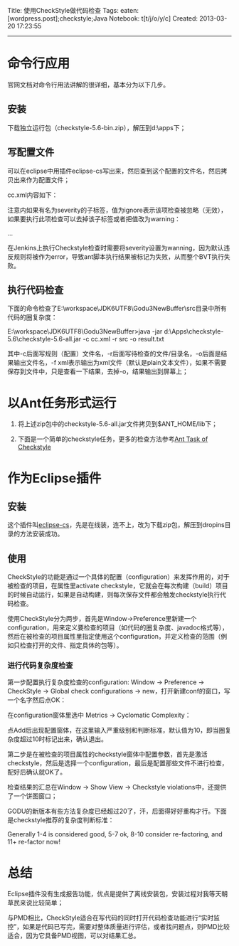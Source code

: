 Title: 使用CheckStyle做代码检查
Tags: eaten: [wordpress.post];checkstyle;Java
Notebook: t[t/j/o/y/c]
Created: 2013-03-20 17:23:55

------

# 命令行应用

 

官网文档对命令行用法讲解的很详细，基本分为以下几步。

 

## 安装

 

下载独立运行包（checkstyle-5.6-bin.zip），解压到d:\apps下；

 

## 写配置文件

 

可以在eclipse中用插件eclipse-cs写出来，然后查到这个配置的文件名，然后拷贝出来作为配置文件；

 

cc.xml内容如下：

 

 <?xml version="1.0" encoding="UTF-8"?> 
 <!DOCTYPE module PUBLIC "-//Puppy Crawl//DTD Check Configuration 1.3//EN" "http://www.puppycrawl.com/dtds/configuration_1_3.dtd"> 
 <module name="Checker"> 
  <property name="severity" value="warning"/> 
  <module name="TreeWalker"> 
  <metadata name="net.sf.eclipsecs.core.lastEnabledSeverity" value="inherit"/> 
  <property name="fileExtensions" value="java"/> 
  <module name="MethodLength"> 
   <property name="max" value="200"/> 
  </module> 
  <module name="NestedIfDepth"> 
   <property name="max" value="5"/> 
  </module> 
  <module name="CyclomaticComplexity"/> 
  <module name="ParameterNumber"> 
   <property name="max" value="6"/> 
  </module> 
  </module> 
  <module name="StrictDuplicateCode"> 
  <property name="fileExtensions" value="java"/> 
  <property name="min" value="75"/> 
  </module> 
  <module name="FileLength"> 
  <property name="fileExtensions" value="java"/> 
  <property name="max" value="1000"/> 
  </module> 
 </module> 

 

注意<module>内如果有名为severity的子标签，值为ignore表示该项检查被忽略（无效），如果要执行此项检查可以去掉该子标签或者把值改为warning：

 <module name="Checker">

  <property name="severity" value="warning"/>

  ...

 

在Jenkins上执行Checkstyle检查时需要将severity设置为wanning，因为默认违反规则将被作为error，导致ant脚本执行结果被标记为失败，从而整个BVT执行失败。

 

## 执行代码检查

 

下面的命令检查了E:\workspace\JDK6UTF8\Godu3NewBuffer\src目录中所有代码的圈复杂度：

 

E:\workspace\JDK6UTF8\Godu3NewBuffer>java -jar d:\Apps\checkstyle-5.6\checkstyle-5.6-all.jar -c cc.xml -r src -o result.txt

其中-c后面写规则（配置）文件名，-r后面写待检查的文件/目录名，-o后面是结果输出文件名，-f xml表示输出为xml文件（默认是plain文本文件），如果不需要保存到文件中，只是查看一下结果，去掉-o，结果输出到屏幕上；

 

# 以Ant任务形式运行

 

1. 将上述zip包中的checkstyle-5.6-all.jar文件拷贝到$ANT_HOME/lib下；

 

1. 下面是一个简单的checkstyle任务，更多的检查方法参考[Ant Task of Checkstyle](http://checkstyle.sourceforge.net/anttask.html)

 

 <target name="review"> 
  <cs:checkstyle config="tyRules.xml" xmlns:cs="antlib:com.puppycrawl.tools.checkstyle"> 
   <fileset dir="src" includes="**/*.java"/> 
   <formatter type="plain"/> 
   <formatter type="xml" toFile="checkstyle_reports.xml"/> 
  </cs:checkstyle> 
 </target>

 

# 作为Eclipse插件

 

## 安装

 

这个插件叫[eclipse-cs](http://eclipse-cs.sourceforge.net/)，先是在线装，连不上，改为下载zip包，解压到dropins目录的方法安装成功。

 

## 使用

 

CheckStyle的功能是通过一个具体的配置（configuration）来发挥作用的，对于被检查的项目，在属性里activate checkstyle，它就会在每次构建（build）项目的时候自动运行，如果是自动构建，则每次保存文件都会触发checkstyle执行代码检查。

使用CheckStyle分为两步，首先是Window->Preference里新建一个configuration，用来定义要检查的项目（如代码的圈复杂度、javadoc格式等），然后在被检查的项目属性里指定使用这个configuration，并定义检查的范围（例如只检查打开的文件、指定具体的包等）。

 

### 进行代码复杂度检查

 

第一步配置执行复杂度检查的configuration: Window -> Preference -> CheckStyle -> Global check configurations -> new，打开新建conf的窗口，写一个名字然后点OK：

 

 

在configuration窗体里选中 Metrics -> Cyclomatic Complexity：

 

 

点Add后出现配置窗体，在这里输入严重级别和判断标准，默认值为10，即当圈复杂度超过10时标记出来，确认退出。

 

 

第二步是在被检查的项目属性的checkstyle窗体中配置参数，首先是激活checkstyle，然后是选择一个configuration，最后是配置那些文件不进行检查，配好后确认就OK了。

 

 

检查结果的汇总在Window -> Show View -> Checkstyle violations中，还提供了一个饼图窗口；

 

GODU的新版本有些方法复杂度已经超过20了，汗，后面得好好重构才行。下面是checkstyle推荐的复杂度判断标准：

 Generally 1-4 is considered good, 5-7 ok, 8-10 consider re-factoring, and 11+ re-factor now!

 

# 总结

 

Eclipse插件没有生成报告功能，优点是提供了离线安装包，安装过程对我等天朝草民来说比较简单；

 

与PMD相比，CheckStyle适合在写代码的同时打开代码检查功能进行“实时监控”，如果是代码已写完，需要对整体质量进行评估，或者找问题点，则PMD比较适合，因为它具备PMD视图，可以对结果汇总。